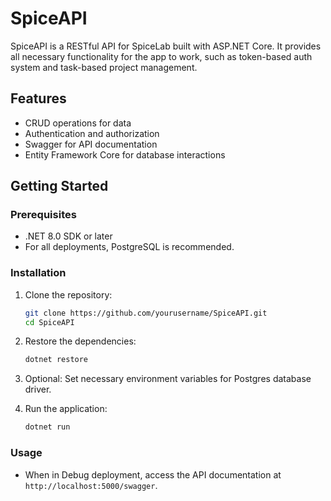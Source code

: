 # SpiceAPI

SpiceAPI is a RESTful API for SpiceLab built with ASP.NET Core. It provides all necessary functionality for the app to work, such as token-based auth system and task-based project management. 

## Features

- CRUD operations for data
- Authentication and authorization
- Swagger for API documentation
- Entity Framework Core for database interactions

## Getting Started

### Prerequisites

- .NET 8.0 SDK or later
- For all deployments, PostgreSQL is recommended. 

### Installation

1. Clone the repository:
    ```sh
    git clone https://github.com/yourusername/SpiceAPI.git
    cd SpiceAPI
    ```

2. Restore the dependencies:
    ```sh
    dotnet restore
    ```

3. Optional: Set necessary environment variables for Postgres database driver.

4. Run the application:
    ```sh
    dotnet run
    ```

### Usage

- When in Debug deployment, access the API documentation at `http://localhost:5000/swagger`.

